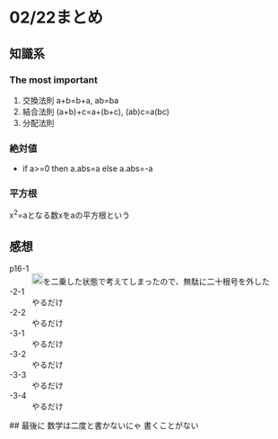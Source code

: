# 02/22まとめ
## 知識系
### The most important
1. 交換法則 a+b=b+a, ab=ba
2. 結合法則 (a+b)+c=a+(b+c), (ab)c=a(bc)
3. 分配法則 <img src="%5Csum_%7Bk%3D1%7D%5E%7BN%7D%20M%20k%20%3D%20M%20%5Csum_%7Bk%3D1%7D%5E%7BN%7D%20k" style="display: inline; height: 16px;">
### 絶対値
+ if a>=0 then a.abs=a else a.abs=-a
### 平方根
x<sup>2</sup>=aとなる数xをaの平方根という
## 感想
<dl>
  <dt>p16-1</dt>
  <dd><img src="https://render.githubusercontent.com/render/math?math=%5Cfrac%7B%5Csqrt%7Ba%7D%20%2B%20%5Csqrt%7Bb%7D%7D%7B%5Csqrt%7Ba%7D%20-%20%5Csqrt%7Bb%7D%7D" style="display: inline; height: 20px;">を二乗した状態で考えてしまったので、無駄に二十根号を外した</dd>
  <dt>-2-1</dt>
  <dd>やるだけ</dd>
  <dt>-2-2</dt>
  <dd>やるだけ</dd>
  <dt>-3-1</dt>
  <dd>やるだけ</dd>
  <dt>-3-2</dt>
  <dd>やるだけ</dd>
  <dt>-3-3</dt>
  <dd>やるだけ</dd>
  <dt>-3-4</dt>
  <dd>やるだけ</dd>
</dl>
## 最後に
数学は二度と書かないにゃ  
書くことがない
